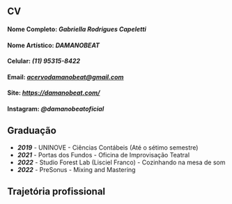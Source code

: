 ## CV

#### Nome Completo: *Gabriella Rodrigues Capeletti*
#### Nome Artístico: *DAMANOBEAT*
#### Celular: *(11) 95315-8422*
#### Email: *acervodamanobeat@gmail.com*
#### Site: *https://damanobeat.com/*
#### Instagram: *@damanobeatoficial*

## Graduação
+ ***2019*** - UNINOVE - Ciências Contábeis (Até o sétimo semestre)
+ ***2021*** - Portas dos Fundos - Oficina de Improvisação Teatral 
+ ***2022***  - Studio Forest Lab (Lisciel Franco) - Cozinhando na mesa de som
+ ***2022***  - PreSonus - Mixing and Mastering

## Trajetória profissional
